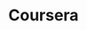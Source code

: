 <html>
  <head>
  <title>Hello coursera</title>
  </head>
  <body>
  <h1>Coursera</h1>
  </body>
  </html>
